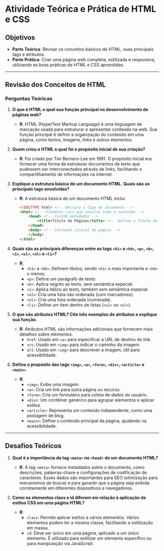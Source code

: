 # Atividade Teórica e Prática de HTML e CSS

## Objetivos
- **Parte Teórica**: Revisar os conceitos básicos de HTML, suas principais tags e atributos.
- **Parte Prática**: Criar uma página web completa, estilizada e responsiva, utilizando as boas práticas de HTML e CSS aprendidas.

---

## Revisão dos Conceitos de HTML

### Perguntas Teóricas

1. **O que é HTML e qual sua função principal no desenvolvimento de páginas web?**
   - **R**: HTML (HyperText Markup Language) é uma linguagem de marcação usada para estruturar e apresentar conteúdo na web. Sua função principal é definir a organização do conteúdo em uma página, como textos, imagens, links e outros elementos.

2. **Quem criou o HTML e qual foi o propósito inicial de sua criação?**
   - **R**: Foi criado por Tim Berners-Lee em 1991. O propósito inicial era fornecer uma forma de estruturar documentos de texto que pudessem ser interconectados através de links, facilitando o compartilhamento de informações na internet.

3. **Explique a estrutura básica de um documento HTML. Quais são as principais tags envolvidas?**
   - **R**: A estrutura básica de um documento HTML inclui:
     ```html
     <!DOCTYPE html> <!-- Declara o tipo de documento -->
     <html> <!-- Elemento raiz que envolve todo o conteúdo -->
         <head> <!-- Contém metadados -->
             <title>Título da Página</title> <!-- Define o título da página -->
         </head>
         <body> <!-- Conteúdo visível da página -->
         </body>
     </html>
     ```

4. **Quais são as principais diferenças entre as tags `<h1>` a `<h6>`, `<p>`, `<b>`, `<i>`, `<ul>`, `<ol>` e `<li>`?**
   - **R**: 
     - `<h1>` a `<h6>`: Definem títulos, sendo `<h1>` o mais importante e `<h6>` o menos.
     - `<p>`: Define um parágrafo de texto.
     - `<b>`: Aplica negrito ao texto, sem semântica especial.
     - `<i>`: Aplica itálico ao texto, também sem semântica especial.
     - `<ul>`: Cria uma lista não ordenada (com marcadores).
     - `<ol>`: Cria uma lista ordenada (numerada).
     - `<li>`: Define um item dentro de listas (`<ul>` ou `<ol>`).

5. **O que são atributos HTML? Cite três exemplos de atributos e explique sua função.**
   - **R**: Atributos HTML são informações adicionais que fornecem mais detalhes sobre elementos.
     - `href`: Usado em `<a>` para especificar a URL de destino do link.
     - `src`: Usado em `<img>` para indicar o caminho da imagem.
     - `alt`: Usado em `<img>` para descrever a imagem, útil para acessibilidade.

6. **Defina o propósito das tags `<img>`, `<a>`, `<form>`, `<div>`, `<article>` e `<main>`.**
   - **R**: 
     - `<img>`: Exibe uma imagem.
     - `<a>`: Cria um link para outra página ou recurso.
     - `<form>`: Cria um formulário para coleta de dados do usuário.
     - `<div>`: Um contêiner genérico para agrupar elementos e aplicar estilos.
     - `<article>`: Representa um conteúdo independente, como uma postagem de blog.
     - `<main>`: Define o conteúdo principal da página, ajudando na acessibilidade.

---

## Desafios Teóricos

1. **Qual é a importância da tag `<meta>` no `<head>` de um documento HTML?**
   - **R**: A tag `<meta>` fornece metadados sobre o documento, como descrições, palavras-chave e configurações de codificação de caracteres. Esses dados são importantes para SEO (otimização para mecanismos de busca) e para garantir que a página seja exibida corretamente em diferentes dispositivos e navegadores.

2. **Como os elementos class e id diferem em relação à aplicação de estilos CSS em uma página HTML?**
   - **R**: 
     - `class`: Permite aplicar estilos a vários elementos. Vários elementos podem ter a mesma classe, facilitando a estilização em massa.
     - `id`: Deve ser único em uma página, aplicado a um único elemento. É utilizado para estilizar um elemento específico ou para manipulação via JavaScript.
